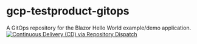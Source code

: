 # gcp-testproduct-gitops
A GitOps repository for the Blazor Hello World example/demo application.
[![Continuous Delivery (CD) via Repository Dispatch](https://github.com/hca-enterprise/gcp-testproduct-gitops/actions/workflows/cd.yaml/badge.svg)](https://github.com/hca-enterprise/gcp-testproduct-gitops/actions/workflows/cd.yaml)